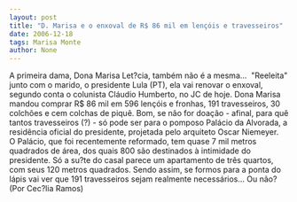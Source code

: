 ```yaml
---
layout: post
title: "D. Marisa e o enxoval de R$ 86 mil em lençóis e travesseiros"
date: 2006-12-18
tags: Marisa Monte
author: None
---
```

A primeira dama,&nbsp;Dona Marisa Let?cia, também não é a mesma...&nbsp;
\"Reeleita\" junto com o marido, o presidente Lula (PT),&nbsp;ela vai renovar o enxoval, segundo conta&nbsp;o colunista Cláudio Humberto, no JC de hoje.
Dona Marisa mandou comprar R$ 86 mil em 596 lençóis e fronhas, 191 travesseiros, 30 colchões e cem colchas de piquê.
Bom, se não for doação - afinal, para quê tantos travesseiros (?) - só pode ser para o pomposo&nbsp;Palácio da Alvorada, a residência oficial do presidente, projetada pelo arquiteto&nbsp;Oscar Niemeyer.
O&nbsp;Palácio, que foi recentemente reformado,&nbsp;tem quase 7 mil metros quadrados&nbsp;de área, dos quais 800 são destinados à intimidade do presidente. Só a su?te do casal parece um apartamento de três quartos, com seus 120 metros quadrados.
Sendo assim, se formos para&nbsp;a ponta do lápis&nbsp;vai ver que&nbsp;191 travesseiros sejam&nbsp;realmente necessários... Ou não?
(Por Cec?lia Ramos) 